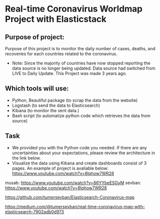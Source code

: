 # Real-time Coronavirus Worldmap Project with Elasticstack

## Purpose of project: 
Purpose of this project is to monitor the daily number of cases, deaths, and recoveries for each countries related to the coronavirus.

- Note: Since the majority of countries have now stopped reporting the data source is no longer being updated. Data source had switched from LIVE to Daily Update.
This Project was made 3 years ago.


## Which tools will use:
- Python, Beautiful package (to scrap the data from the website)
- Logstash (to send the data to Elasticsearch)
- Kibana (to monitor the sent data.)
- Bash script (to automatize python code which retrieves the data from source)

## Task
- We provided you with the Python code you needed. If there are any uncertainties about your expectations, please review the architecture in the link below.
- Visualize the data using Kibana and create dashboards consist of 3 pages. An example of project is avaliable below:
https://www.youtube.com/watch?v=8lqhow7WR28
  

musab: https://www.youtube.com/watch?v=86YYbeESGyM
sevban: https://www.youtube.com/watch?v=8lqhow7WR28

https://github.com/tumersevban/Elasticsearch-Coronavirus-map

https://medium.com/@tumersevban/real-time-coronavirus-map-with-elasticsearch-7902adb0d973
